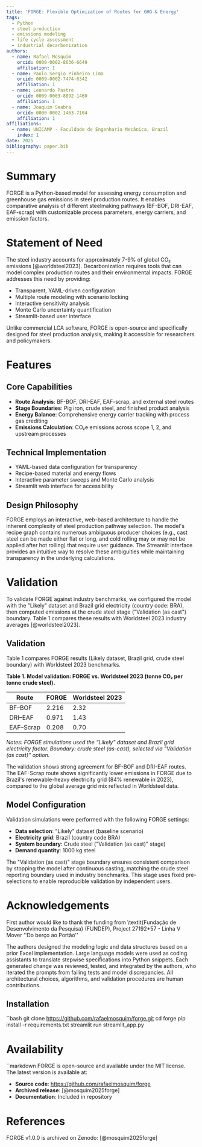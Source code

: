 ```yaml
---
title: 'FORGE: Flexible Optimization of Routes for GHG & Energy'
tags:
  - Python
  - steel production
  - emissions modeling
  - life cycle assessment
  - industrial decarbonization
authors:
  - name: Rafael Mosquim
    orcid: 0000-0002-8636-6649
    affiliation: 1
  - name: Paulo Sergio Pinheiro Lima
    orcid: 0009-0002-7474-6342  
    affiliation: 1
  - name: Leonardo Pastre
    orcid: 0009-0003-8892-1460
    affiliation: 1
  - name: Joaquim Seabra
    orcid: 0000-0002-1463-7104
    affiliation: 1
affiliations:
  - name: UNICAMP - Faculdade de Engenharia Mecânica, Brazil
    index: 1
date: 2025
bibliography: paper.bib
---
```


# Summary

FORGE is a Python-based model for assessing energy consumption and greenhouse gas 
emissions in steel production routes. It enables comparative analysis of different 
steelmaking pathways (BF-BOF, DRI-EAF, EAF-scrap) with customizable process parameters, 
energy carriers, and emission factors.

# Statement of Need

The steel industry accounts for approximately 7-9% of global CO₂ emissions [@worldsteel2023]. 
Decarbonization requires tools that can model complex production routes and their 
environmental impacts. FORGE addresses this need by providing:

- Transparent, YAML-driven configuration
- Multiple route modeling with scenario locking  
- Interactive sensitivity analysis
- Monte Carlo uncertainty quantification
- Streamlit-based user interface

Unlike commercial LCA software, FORGE is open-source and specifically designed for 
steel production analysis, making it accessible for researchers and policymakers.

# Features

## Core Capabilities
- **Route Analysis**: BF-BOF, DRI-EAF, EAF-scrap, and external steel routes
- **Stage Boundaries**: Pig iron, crude steel, and finished product analysis
- **Energy Balance**: Comprehensive energy carrier tracking with process gas crediting
- **Emissions Calculation**: CO₂e emissions across scope 1, 2, and upstream processes

## Technical Implementation  
- YAML-based data configuration for transparency
- Recipe-based material and energy flows
- Interactive parameter sweeps and Monte Carlo analysis
- Streamlit web interface for accessibility

## Design Philosophy

FORGE employs an interactive, web-based architecture to handle the inherent complexity of steel production pathway selection. The model's recipe graph contains numerous ambiguous producer choices (e.g., cast steel can be made either flat or long, and cold rolling may or may not be applied after hot rolling) that require user guidance. The Streamlit interface provides an intuitive way to resolve these ambiguities while maintaining transparency in the underlying calculations.

# Validation

To validate FORGE against industry benchmarks, we configured the model with the "Likely" dataset and Brazil grid electricity (country code: BRA), then computed emissions at the crude steel stage ("Validation (as cast") boundary. Table 1 compares these results with Worldsteel 2023 industry averages [@worldsteel2023].

## Validation

Table 1 compares FORGE results (Likely dataset, Brazil grid, crude steel boundary) with Worldsteel 2023 benchmarks.

**Table 1. Model validation: FORGE vs. Worldsteel 2023 (tonne CO₂ per tonne crude steel).**

| Route      | FORGE | Worldsteel 2023 |
|------------|-------|-----------------|
| BF–BOF     | 2.216 | 2.32            |
| DRI–EAF    | 0.971 | 1.43            |
| EAF–Scrap  | 0.208 | 0.70            |

*Notes: FORGE simulations used the “Likely” dataset and Brazil grid electricity factor. Boundary: crude steel (as-cast), selected via “Validation (as cast)” option.*


The validation shows strong agreement for BF-BOF and DRI-EAF routes. The EAF-Scrap route shows significantly lower emissions in FORGE due to Brazil's renewable-heavy electricity grid (84% renewable in 2023), compared to the global average grid mix reflected in Worldsteel data.

## Model Configuration

Validation simulations were performed with the following FORGE settings:
- **Data selection**: "Likely" dataset (baseline scenario)
- **Electricity grid**: Brazil (country code BRA) 
- **System boundary**: Crude steel ("Validation (as cast)" stage)
- **Demand quantity**: 1000 kg steel

The "Validation (as cast)" stage boundary ensures consistent comparison by stopping the model after continuous casting, matching the crude steel reporting boundary used in industry benchmarks. This stage uses fixed pre-selections to enable reproducible 
validation by independent users.

# Acknowledgements

First author would like to thank the funding from \textit{Fundação de Desenvolvimento da Pesquisa} (FUNDEP), Project 27192*57 - Linha V Mover ''Do berço ao Portão''

The authors designed the modeling logic and data structures based on a prior Excel implementation. Large language models were used as coding assistants to translate stepwise specifications into Python snippets. Each generated change was reviewed, tested, and integrated by the authors, who iterated the prompts from failing tests and model discrepancies. All architectural choices, algorithms, and validation procedures are human contributions.

## Installation

``bash
git clone https://github.com/rafaelmosquim/forge.git
cd forge
pip install -r requirements.txt
streamlit run streamlit_app.py

# Availability
``markdown
FORGE is open-source and available under the MIT license. The latest version is available at:
- **Source code**: https://github.com/rafaelmosquim/forge
- **Archived release**: [@mosquim2025forge]
- **Documentation**: Included in repository

# References

FORGE v1.0.0 is archived on Zenodo: [@mosquim2025forge]